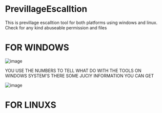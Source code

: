 # PrevillageEscalltion
This is previllage escalltion tool for both platforms using windows and linux. Check for any kind abuseable permission and files


# FOR WINDOWS

![image](https://user-images.githubusercontent.com/63335983/156721798-72856e34-2649-430a-ae19-1e6ed508307e.png)

YOU USE THE NUMBERS TO TELL WHAT DO WITH THE TOOLS ON WINDOWS SYSTEM'S THERE SOME JUCIY INFORMATION YOU CAN GET

![image](https://user-images.githubusercontent.com/63335983/156722112-160ce369-ed57-4560-bc06-6560911eac15.png)


# FOR LINUXS
